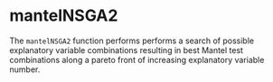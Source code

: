 # mantelNSGA2
The `mantelNSGA2` function performs performs a search of possible explanatory variable combinations resulting in best Mantel test combinations along a pareto front of increasing explanatory variable number. 
